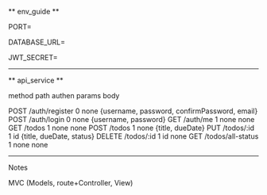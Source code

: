 ** env_guide **

PORT=

DATABASE_URL=

JWT_SECRET=

---------

** api_service **

method        path              authen     params      body 

POST          /auth/register       0        none        {username, password, confirmPassword, email}
POST          /auth/login          0        none        {username, password}
GET           /auth/me             1        none        none
GET           /todos               1        none        none
POST          /todos               1        none        {title, dueDate}
PUT           /todos/:id           1        id          {title, dueDate, status}
DELETE        /todos/:id           1        id          none
GET           /todos/all-status    1        none        none

<!-- service : getAllDuplicate
method : GET
path : /todos/get-duplicate?title=learn
authen : true
params : none
query : title=xxxx
body : none
response : { id, title, status, du.....} -->



---------

Notes

MVC (Models, route+Controller, View)

